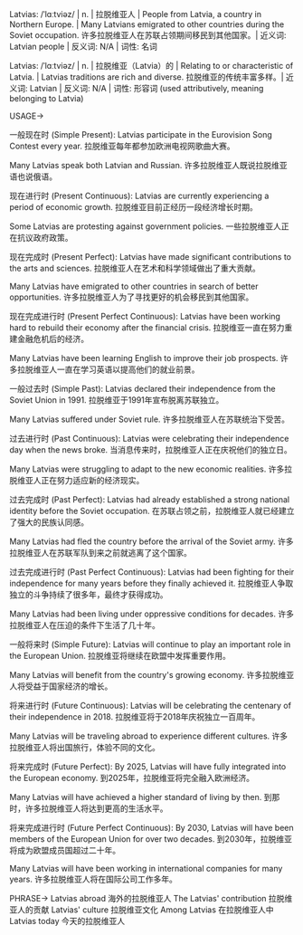 Latvias: /ˈlɑːtviəz/ | n. | 拉脱维亚人 | People from Latvia, a country in Northern Europe. |  Many Latvians emigrated to other countries during the Soviet occupation.  许多拉脱维亚人在苏联占领期间移民到其他国家。| 近义词: Latvian people | 反义词: N/A | 词性: 名词

Latvias: /ˈlɑːtviəz/ | n. | 拉脱维亚（Latvia）的 | Relating to or characteristic of Latvia. | Latvias traditions are rich and diverse. 拉脱维亚的传统丰富多样。| 近义词: Latvian | 反义词: N/A | 词性: 形容词 (used attributively, meaning belonging to Latvia)


USAGE->

一般现在时 (Simple Present):
Latvias participate in the Eurovision Song Contest every year.  拉脱维亚每年都参加欧洲电视网歌曲大赛。

Many Latvias speak both Latvian and Russian. 许多拉脱维亚人既说拉脱维亚语也说俄语。


现在进行时 (Present Continuous):
Latvias are currently experiencing a period of economic growth. 拉脱维亚目前正经历一段经济增长时期。

Some Latvias are protesting against government policies. 一些拉脱维亚人正在抗议政府政策。


现在完成时 (Present Perfect):
Latvias have made significant contributions to the arts and sciences. 拉脱维亚人在艺术和科学领域做出了重大贡献。

Many Latvias have emigrated to other countries in search of better opportunities. 许多拉脱维亚人为了寻找更好的机会移民到其他国家。


现在完成进行时 (Present Perfect Continuous):
Latvias have been working hard to rebuild their economy after the financial crisis. 拉脱维亚一直在努力重建金融危机后的经济。

Many Latvias have been learning English to improve their job prospects. 许多拉脱维亚人一直在学习英语以提高他们的就业前景。


一般过去时 (Simple Past):
Latvias declared their independence from the Soviet Union in 1991. 拉脱维亚于1991年宣布脱离苏联独立。

Many Latvias suffered under Soviet rule. 许多拉脱维亚人在苏联统治下受苦。


过去进行时 (Past Continuous):
Latvias were celebrating their independence day when the news broke. 当消息传来时，拉脱维亚人正在庆祝他们的独立日。

Many Latvias were struggling to adapt to the new economic realities. 许多拉脱维亚人正在努力适应新的经济现实。


过去完成时 (Past Perfect):
Latvias had already established a strong national identity before the Soviet occupation. 在苏联占领之前，拉脱维亚人就已经建立了强大的民族认同感。

Many Latvias had fled the country before the arrival of the Soviet army. 许多拉脱维亚人在苏联军队到来之前就逃离了这个国家。


过去完成进行时 (Past Perfect Continuous):
Latvias had been fighting for their independence for many years before they finally achieved it. 拉脱维亚人争取独立的斗争持续了很多年，最终才获得成功。

Many Latvias had been living under oppressive conditions for decades. 许多拉脱维亚人在压迫的条件下生活了几十年。


一般将来时 (Simple Future):
Latvias will continue to play an important role in the European Union. 拉脱维亚将继续在欧盟中发挥重要作用。

Many Latvias will benefit from the country's growing economy. 许多拉脱维亚人将受益于国家经济的增长。


将来进行时 (Future Continuous):
Latvias will be celebrating the centenary of their independence in 2018. 拉脱维亚将于2018年庆祝独立一百周年。

Many Latvias will be traveling abroad to experience different cultures. 许多拉脱维亚人将出国旅行，体验不同的文化。


将来完成时 (Future Perfect):
By 2025, Latvias will have fully integrated into the European economy. 到2025年，拉脱维亚将完全融入欧洲经济。

Many Latvias will have achieved a higher standard of living by then. 到那时，许多拉脱维亚人将达到更高的生活水平。


将来完成进行时 (Future Perfect Continuous):
By 2030, Latvias will have been members of the European Union for over two decades. 到2030年，拉脱维亚将成为欧盟成员国超过二十年。

Many Latvias will have been working in international companies for many years. 许多拉脱维亚人将在国际公司工作多年。


PHRASE->
Latvias abroad  海外的拉脱维亚人
The Latvias' contribution 拉脱维亚人的贡献
Latvias' culture  拉脱维亚文化
Among Latvias 在拉脱维亚人中
Latvias today  今天的拉脱维亚人
